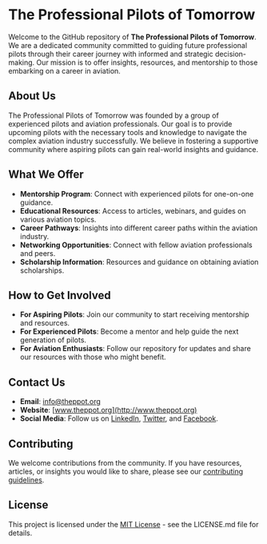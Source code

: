 # The Professional Pilots of Tomorrow

Welcome to the GitHub repository of **The Professional Pilots of Tomorrow**. We are a dedicated community committed to guiding future professional pilots through their career journey with informed and strategic decision-making. Our mission is to offer insights, resources, and mentorship to those embarking on a career in aviation.

## About Us

The Professional Pilots of Tomorrow was founded by a group of experienced pilots and aviation professionals. Our goal is to provide upcoming pilots with the necessary tools and knowledge to navigate the complex aviation industry successfully. We believe in fostering a supportive community where aspiring pilots can gain real-world insights and guidance.

## What We Offer

- **Mentorship Program**: Connect with experienced pilots for one-on-one guidance.
- **Educational Resources**: Access to articles, webinars, and guides on various aviation topics.
- **Career Pathways**: Insights into different career paths within the aviation industry.
- **Networking Opportunities**: Connect with fellow aviation professionals and peers.
- **Scholarship Information**: Resources and guidance on obtaining aviation scholarships.

## How to Get Involved

- **For Aspiring Pilots**: Join our community to start receiving mentorship and resources.
- **For Experienced Pilots**: Become a mentor and help guide the next generation of pilots.
- **For Aviation Enthusiasts**: Follow our repository for updates and share our resources with those who might benefit.

## Contact Us

- **Email**: [info@theppot.org](mailto:info@theppot.org)
- **Website**: [www.theppot.org](http://www.theppot.org)
- **Social Media**: Follow us on [LinkedIn](https://www.linkedin.com/company/professional-pilots-of-tomorrow), [Twitter](https://twitter.com/The_PPOT), and [Facebook](https://www.facebook.com/ProfessionalPilots/).

## Contributing

We welcome contributions from the community. If you have resources, articles, or insights you would like to share, please see our [contributing guidelines](CONTRIBUTING.md).

## License

This project is licensed under the [MIT License](LICENSE.md) - see the LICENSE.md file for details.
